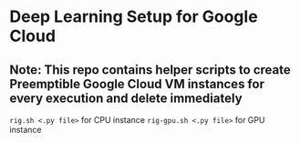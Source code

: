 # Deep Learning Setup for Google Cloud
## Note: This repo contains helper scripts to create Preemptible Google Cloud VM instances for every execution and delete immediately
`rig.sh <.py file>` for CPU instance
`rig-gpu.sh <.py file>` for GPU instance
